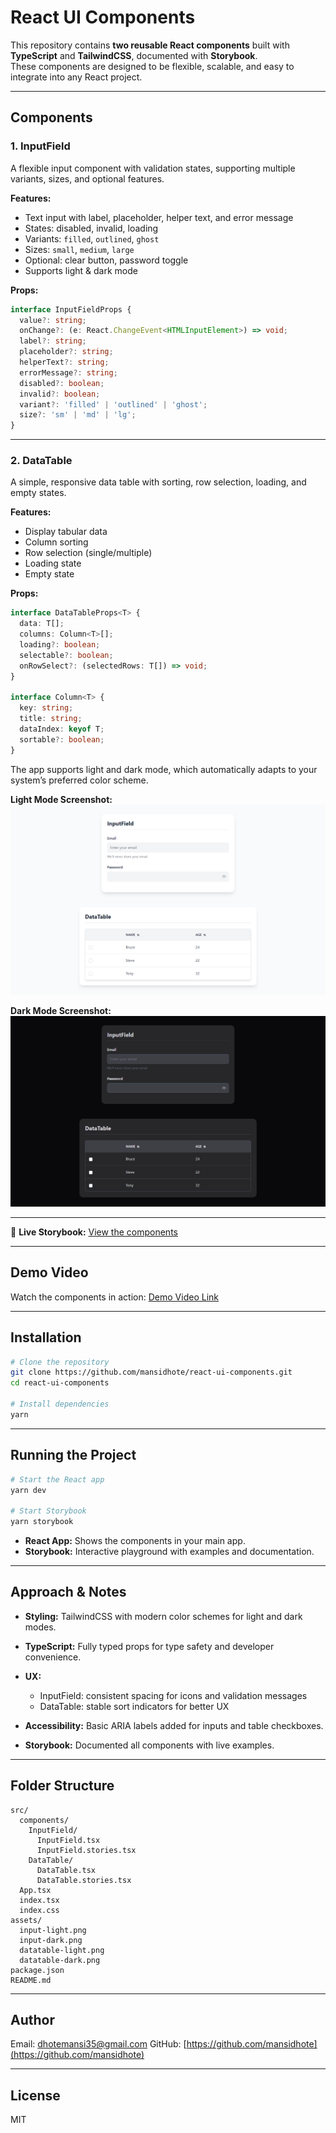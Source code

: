 # React UI Components

This repository contains **two reusable React components** built with **TypeScript** and **TailwindCSS**, documented with **Storybook**.  
These components are designed to be flexible, scalable, and easy to integrate into any React project.

---

## Components

### 1. InputField
A flexible input component with validation states, supporting multiple variants, sizes, and optional features.

**Features:**
- Text input with label, placeholder, helper text, and error message  
- States: disabled, invalid, loading  
- Variants: `filled`, `outlined`, `ghost`  
- Sizes: `small`, `medium`, `large`  
- Optional: clear button, password toggle  
- Supports light & dark mode  

**Props:**
```ts
interface InputFieldProps {  
  value?: string;  
  onChange?: (e: React.ChangeEvent<HTMLInputElement>) => void;  
  label?: string;  
  placeholder?: string;  
  helperText?: string;  
  errorMessage?: string;  
  disabled?: boolean;  
  invalid?: boolean;  
  variant?: 'filled' | 'outlined' | 'ghost';  
  size?: 'sm' | 'md' | 'lg';  
}
````


---

### 2. DataTable

A simple, responsive data table with sorting, row selection, loading, and empty states.

**Features:**

* Display tabular data
* Column sorting
* Row selection (single/multiple)
* Loading state
* Empty state

**Props:**

```ts
interface DataTableProps<T> {  
  data: T[];  
  columns: Column<T>[];  
  loading?: boolean;  
  selectable?: boolean;  
  onRowSelect?: (selectedRows: T[]) => void;  
}

interface Column<T> {  
  key: string;  
  title: string;  
  dataIndex: keyof T;  
  sortable?: boolean;  
}
```

The app supports light and dark mode, which automatically adapts to your system’s preferred color scheme.

**Light Mode Screenshot:**
![InputField Light](./assets/light%20mode.png)

**Dark Mode Screenshot:**
![InputField Dark](./assets/darkmode.png)

---

🔗 **Live Storybook:** [View the components](http://react-ui-components-sigma.vercel.app/)

---

## Demo Video

Watch the components in action:
[Demo Video Link](https://drive.google.com/drive/folders/1WXkW3uyq8qKZL24avFu_g0w-pvE_bBAo?usp=sharing)

---

## Installation

```bash
# Clone the repository
git clone https://github.com/mansidhote/react-ui-components.git
cd react-ui-components

# Install dependencies
yarn
```

---

## Running the Project

```bash
# Start the React app
yarn dev

# Start Storybook
yarn storybook
```

* **React App:** Shows the components in your main app.
* **Storybook:** Interactive playground with examples and documentation.

---

## Approach & Notes

* **Styling:** TailwindCSS with modern color schemes for light and dark modes.
* **TypeScript:** Fully typed props for type safety and developer convenience.
* **UX:**

  * InputField: consistent spacing for icons and validation messages
  * DataTable: stable sort indicators for better UX
* **Accessibility:** Basic ARIA labels added for inputs and table checkboxes.
* **Storybook:** Documented all components with live examples.

---

## Folder Structure

```
src/
  components/
    InputField/
      InputField.tsx
      InputField.stories.tsx
    DataTable/
      DataTable.tsx
      DataTable.stories.tsx
  App.tsx
  index.tsx
  index.css
assets/
  input-light.png
  input-dark.png
  datatable-light.png
  datatable-dark.png
package.json
README.md
```

---

## Author

Email: [dhotemansi35@gmail.com](mailto:dhotemansi35@gmail.com)
GitHub: [https://github.com/mansidhote](https://github.com/mansidhote)

---

## License

MIT
